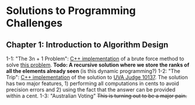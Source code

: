 # Solutions to Programming Challenges

## Chapter 1: Introduction to Algorithm Design

1-1: "The 3n + 1 Problem": [C++ implementation](https://) of a brute force method to solve [this problem](https://onlinejudge.org/index.php?option=onlinejudge&Itemid=8&page=show_problem&problem=36). **Todo: A recursive solution where we store the ranks of all the elements already seen** (is this dynamic programming?)
1-2: "The Trip": [C++ implementation](https://) of the solution to [UVA Judge 10137](https://). The solution has two major features, 1) performing all computations in cents to avoid precision errors and 2) using the fact that the answer can be provided within a cent.
1-3: "Australian Voting" ~~This is turning out to be a major pain.~~
